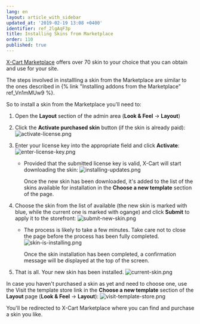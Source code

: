 ```yaml
---
lang: en
layout: article_with_sidebar
updated_at: '2019-02-19 13:08 +0400'
identifier: ref_2lgAqF3p
title: Installing Skins from Marketplace
order: 110
published: true
---
```

[X-Cart Marketplace](https://market.x-cart.com/ecommerce-templates/ "Uploading Skins from Marketplace") offers over 70 skin to your choice that you can obtain and use for your site.

The steps involved in installling a skin from the Marketplace are similar to the ones described in {% link "Installing addons from the Marketplace" ref_Vn1mMUw9 %}. 

So to install a skin from the Marketplace you'll need to:

1. Open the **Layout** section of the admin area (**Look & Feel** -> **Layout**)
2. Click the **Activate purchased skin** button (if the skin is already paid):
   ![activate-license.png]({{site.baseurl}}/attachments/ref_2lgAqF3p/activate-license.png)
3. Enter your license key into the appropriate field and click **Activate**: 
   ![enter-license-key.png]({{site.baseurl}}/attachments/ref_2lgAqF3p/enter-license-key.png)
   
   * Provided that the submitted license key is valid, X-Cart will start downloading the skin:
     ![installing-updates.png]({{site.baseurl}}/attachments/ref_2lgAqF3p/installing-updates.png)
     
     Once the new skin has been downloaded, it's added to the list of the skins available for installation in the **Choose a new template** section of the page.
   
4. Choose the skin from the list of available (the new skin is marked with blue, while the current one is marked with ogange) and click **Submit** to apply it to the storefront:
   ![submit-new-skin.png]({{site.baseurl}}/attachments/ref_2lgAqF3p/submit-new-skin.png)
   
   * The process is likely to take a few minutes. Take care not to close the page before the process has been fully completed.
     ![skin-is-installing.png]({{site.baseurl}}/attachments/ref_2lgAqF3p/skin-is-installing.png)
     
     Once the skin installation has been completed, a confirmation message will be displayed at the top of the screen.

5. That is all. Your new skin has been installed.
   ![current-skin.png]({{site.baseurl}}/attachments/ref_2lgAqF3p/current-skin.png)

In case you haven't purchased a skin as yet and need to choose one, use the Visit the template store link in the **Choose a new template** section of the **Layout** page (**Look & Feel** -> **Layout**):
![visit-template-store.png]({{site.baseurl}}/attachments/ref_2lgAqF3p/visit-template-store.png)

You'll be redirected to X-Cart Marketplace where you can find and purchase a skin you like.
